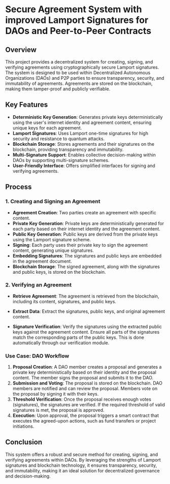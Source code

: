 
# Secure Agreement System with improved  Lamport Signatures for DAOs and Peer-to-Peer Contracts

## Overview

This project provides a decentralized system for creating, signing, and verifying agreements using cryptographically secure Lamport signatures. The system is designed to be used within Decentralized Autonomous Organizations (DAOs) and P2P parties to ensure transparency, security, and immutability of agreements. Agreements are stored on the blockchain, making them tamper-proof and publicly verifiable.

## Key Features

- **Deterministic Key Generation**: Generates private keys deterministically using the user's internet identity and agreement content, ensuring unique keys for each agreement.
- **Lamport Signatures**: Uses Lamport one-time signatures for high security and resistance to quantum attacks.
- **Blockchain Storage**: Stores agreements and their signatures on the blockchain, providing transparency and immutability.
- **Multi-Signature Support**: Enables collective decision-making within DAOs by supporting multi-signature schemes.
- **User-Friendly Interface**: Offers simplified interfaces for signing and verifying agreements.

## Process

### 1. Creating and Signing an Agreement

- **Agreement Creation**: Two parties create an agreement with specific content.
- **Private Key Generation**: Private keys are deterministically generated for each party based on their internet identity and the agreement content.
- **Public Key Generation**: Public keys are derived from the private keys using the Lamport signature scheme.
- **Signing**: Each party uses their private key to sign the agreement content, generating unique signatures.
- **Embedding Signatures**: The signatures and public keys are embedded in the agreement document.
- **Blockchain Storage**: The signed agreement, along with the signatures and public keys, is stored on the blockchain.

### 2. Verifying an Agreement

- **Retrieve Agreement**: The agreement is retrieved from the blockchain, including its content, signatures, and public keys.
- **Extract Data**: Extract the signatures, public keys, and original agreement content.

- **Signature Verification**: Verify the signatures using the extracted public keys against the agreement content. Ensure all parts of the signatures match the corresponding parts of the public keys. This is done automatically through our verification module.

### Use Case: DAO Workflow

1. **Proposal Creation**: A DAO member creates a proposal and generates a private key deterministically based on their identity and the proposal content. The member signs the proposal and submits it to the DAO.
2. **Submission and Voting**: The proposal is stored on the blockchain. DAO members are notified and can review the proposal. Members vote on the proposal by signing it with their keys.
3. **Threshold Verification**: Once the proposal receives enough votes (signatures), the signatures are verified. If the required threshold of valid signatures is met, the proposal is approved.
4. **Execution**: Upon approval, the proposal triggers a smart contract that executes the agreed-upon actions, such as fund transfers or project initiations.

## Conclusion

This system offers a robust and secure method for creating, signing, and verifying agreements within DAOs. By leveraging the strengths of Lamport signatures and blockchain technology, it ensures transparency, security, and immutability, making it an ideal solution for decentralized governance and decision-making.
